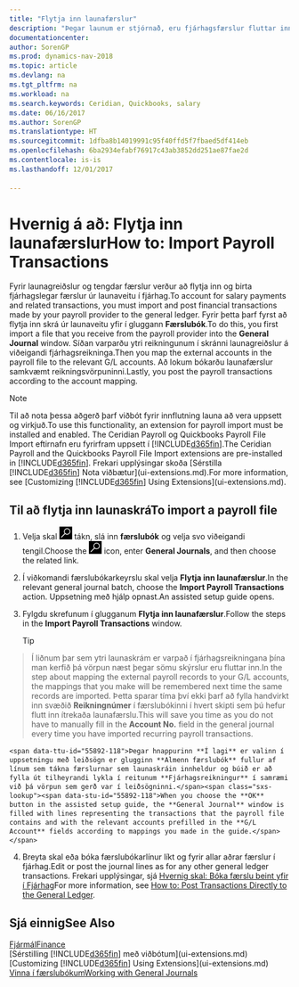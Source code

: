 ```yaml
---
title: "Flytja inn launafærslur"
description: "Þegar launum er stjórnað, eru fjárhagsfærslur fluttar inn og bókaðar frá launaveitu til fjárhags, með því að nota launaviðbætur eins og Ceridian eða Quickbooks."
documentationcenter: 
author: SorenGP
ms.prod: dynamics-nav-2018
ms.topic: article
ms.devlang: na
ms.tgt_pltfrm: na
ms.workload: na
ms.search.keywords: Ceridian, Quickbooks, salary
ms.date: 06/16/2017
ms.author: SorenGP
ms.translationtype: HT
ms.sourcegitcommit: 1dfba8b14019991c95f40ffd5f7fbaed5df414eb
ms.openlocfilehash: 6ba2934efabf76917c43ab3852dd251ae87fae2d
ms.contentlocale: is-is
ms.lasthandoff: 12/01/2017

---
```

# <a name="how-to-import-payroll-transactions"></a><span data-ttu-id="55892-103">Hvernig á að: Flytja inn launafærslur</span><span class="sxs-lookup"><span data-stu-id="55892-103">How to: Import Payroll Transactions</span></span>
<span data-ttu-id="55892-104">Fyrir launagreiðslur og tengdar færslur verður að flytja inn og birta fjárhagslegar færslur úr launaveitu í fjárhag.</span><span class="sxs-lookup"><span data-stu-id="55892-104">To account for salary payments and related transactions, you must import and post financial transactions made by your payroll provider to the general ledger.</span></span> <span data-ttu-id="55892-105">Fyrir þetta þarf fyrst að flytja inn skrá úr launaveitu yfir í gluggann **Færslubók**.</span><span class="sxs-lookup"><span data-stu-id="55892-105">To do this, you first import a file that you receive from the payroll provider into the **General Journal** window.</span></span> <span data-ttu-id="55892-106">Síðan varparðu ytri reikningunum í skránni launagreiðslur á viðeigandi fjárhagsreikninga.</span><span class="sxs-lookup"><span data-stu-id="55892-106">Then you map the external accounts in the payroll file to the relevant G/L accounts.</span></span> <span data-ttu-id="55892-107">Að lokum bókarðu launafærslur samkvæmt reikningsvörpuninni.</span><span class="sxs-lookup"><span data-stu-id="55892-107">Lastly, you post the payroll transactions according to the account mapping.</span></span>

> [!NOTE]  
>   <span data-ttu-id="55892-108">Til að nota þessa aðgerð þarf viðbót fyrir innflutning launa að vera uppsett og virkjuð.</span><span class="sxs-lookup"><span data-stu-id="55892-108">To use this functionality, an extension for payroll import must be installed and enabled.</span></span> <span data-ttu-id="55892-109">The Ceridian Payroll og Quickbooks Payroll File Import eftirnafn eru fyrirfram uppsett í [!INCLUDE[d365fin](includes/d365fin_md.md)].</span><span class="sxs-lookup"><span data-stu-id="55892-109">The Ceridian Payroll and the Quickbooks Payroll File Import extensions are pre-installed in [!INCLUDE[d365fin](includes/d365fin_md.md)].</span></span> <span data-ttu-id="55892-110">Frekari upplýsingar skoða [Sérstilla [!INCLUDE[d365fin](includes/d365fin_md.md)] Nota viðbætur](ui-extensions.md).</span><span class="sxs-lookup"><span data-stu-id="55892-110">For more information, see [Customizing [!INCLUDE[d365fin](includes/d365fin_md.md)] Using Extensions](ui-extensions.md).</span></span>

## <a name="to-import-a-payroll-file"></a><span data-ttu-id="55892-111">Til að flytja inn launaskrá</span><span class="sxs-lookup"><span data-stu-id="55892-111">To import a payroll file</span></span>
1. <span data-ttu-id="55892-112">Velja skal ![Leit að síðu eða skýrslu](media/ui-search/search_small.png "Leit að síðu eða skýrslu táknið") tákn, slá inn **færslubók** og velja svo viðeigandi tengil.</span><span class="sxs-lookup"><span data-stu-id="55892-112">Choose the ![Search for Page or Report](media/ui-search/search_small.png "Search for Page or Report icon") icon, enter **General Journals**, and then choose the related link.</span></span>
2. <span data-ttu-id="55892-113">Í viðkomandi færslubókarkeyrslu skal velja **Flytja inn launafærslur**.</span><span class="sxs-lookup"><span data-stu-id="55892-113">In the relevant general journal batch, choose the **Import Payroll Transactions** action.</span></span> <span data-ttu-id="55892-114">Uppsetning með hjálp opnast.</span><span class="sxs-lookup"><span data-stu-id="55892-114">An assisted setup guide opens.</span></span>
3. <span data-ttu-id="55892-115">Fylgdu skrefunum í glugganum **Flytja inn launafærslur**.</span><span class="sxs-lookup"><span data-stu-id="55892-115">Follow the steps in the **Import Payroll Transactions** window.</span></span>

    > [!TIP]  
>   <span data-ttu-id="55892-116">Í liðnum þar sem ytri launaskrám er varpað í fjárhagsreikningana þína man kerfið þá vörpun næst þegar sömu skýrslur eru fluttar inn.</span><span class="sxs-lookup"><span data-stu-id="55892-116">In the step about mapping the external payroll records to your G/L accounts, the mappings that you make will be remembered next time the same records are imported.</span></span> <span data-ttu-id="55892-117">Þetta sparar tíma því ekki þarf að fylla handvirkt inn svæðið **Reikningnúmer** í færslubókinni í hvert skipti sem þú hefur flutt inn ítrekaða launafærslu.</span><span class="sxs-lookup"><span data-stu-id="55892-117">This will save you time as you do not have to manually fill in the **Account No.** field in the general journal every time you have imported recurring payroll transactions.</span></span>   

    <span data-ttu-id="55892-118">Þegar hnappurinn **Í lagi** er valinn í uppsetningu með leiðsögn er glugginn **Almenn færslubók** fullur af línum sem tákna færslurnar sem launaskráin innheldur og búið er að fylla út tilheyrandi lykla í reitunum **Fjárhagsreikningur** í samræmi við þá vörpun sem gerð var í leiðsögninni.</span><span class="sxs-lookup"><span data-stu-id="55892-118">When you choose the **OK** button in the assisted setup guide, the **General Journal** window is filled with lines representing the transactions that the payroll file contains and with the relevant accounts prefilled in the **G/L Account** fields according to mappings you made in the guide.</span></span>
4. <span data-ttu-id="55892-119">Breyta skal eða bóka færslubókarlínur líkt og fyrir allar aðrar færslur í fjárhag.</span><span class="sxs-lookup"><span data-stu-id="55892-119">Edit or post the journal lines as for any other general ledger transactions.</span></span> <span data-ttu-id="55892-120">Frekari upplýsingar, sjá [Hvernig skal: Bóka færslu beint yfir í Fjárhag](finance-how-post-transactions-directly.md)</span><span class="sxs-lookup"><span data-stu-id="55892-120">For more information, see [How to: Post Transactions Directly to the General Ledger](finance-how-post-transactions-directly.md).</span></span>   

## <a name="see-also"></a><span data-ttu-id="55892-121">Sjá einnig</span><span class="sxs-lookup"><span data-stu-id="55892-121">See Also</span></span>
[<span data-ttu-id="55892-122">Fjármál</span><span class="sxs-lookup"><span data-stu-id="55892-122">Finance</span></span>](finance.md)  
<span data-ttu-id="55892-123">[Sérstilling [!INCLUDE[d365fin](includes/d365fin_md.md)] með viðbótum](ui-extensions.md)</span><span class="sxs-lookup"><span data-stu-id="55892-123">[Customizing [!INCLUDE[d365fin](includes/d365fin_md.md)] Using Extensions](ui-extensions.md)</span></span>  
[<span data-ttu-id="55892-124">Vinna í færslubókum</span><span class="sxs-lookup"><span data-stu-id="55892-124">Working with General Journals</span></span>](ui-work-general-journals.md)  

